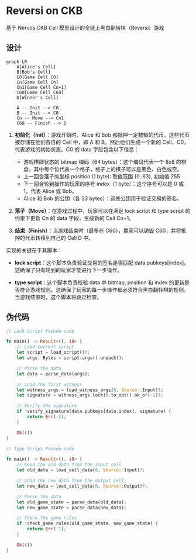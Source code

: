 # Reversi on CKB

基于 Nervos CKB Cell 模型设计的全链上黑白翻转棋（Reversi）游戏

## 设计

```mermaid
graph LR
    A[Alice's Cell]
    B[Bob's Cell]
    C0[Game Cell C0]
    Cn[Game Cell Cn]
    Cn1[Game Cell Cn+1]
    C60[Game Cell C60]
    D[Winner's Cell]

    A -- Init --> C0
    B -- Init --> C0
    Cn -- Move --> Cn1
    C60 -- Finish --> D
```

1. **初始化（Init）**：游戏开始时，Alice 和 Bob 都抵押一定数额的代币，这些代币被存储在他们各自的 Cell 中，即 A 和 B。然后他们生成一个新的 Cell，C0，代表游戏的初始状态。C0 的 data 字段包含以下信息：
   - 游戏棋牌状态的 bitmap 编码（64 bytes）：这个编码代表一个 8x8 的棋盘，其中每个位代表一个格子，格子上的棋子可以是黑色、白色或空。
   - 上一回合落子的坐标 position (1 byte): 取值范围 {0..63}, 初始值 255
   - 下一回合轮到操作的玩家的序号 index（1 byte）：这个序号可以是 0 或 1，代表 Alice 或 Bob。
   - Alice 和 Bob 的公钥（各 33 bytes）：这些公钥用于验证交易的签名。

2. **落子（Move）**：在游戏过程中，玩家可以在满足 lock script 和 type script 的约束下更新 Cn 的 data 字段，生成新的 Cell Cn+1。

3. **结束（Finish）**：当游戏结束时（最多在 C60），赢家可以销毁 C60，并将抵押的代币转移到自己的 Cell D 中。

实现的关键在于其脚本：

- **lock script**：这个脚本负责验证交易的签名是否匹配 data.pubkeys[index]。这确保了只有轮到的玩家才能进行下一步操作。

- **type script**：这个脚本负责校验 data 中 bitmap, position 和 index 的更新是否符合游戏规则。这确保了玩家的每一步操作都必须符合黑白翻转棋的规则。当游戏结束时，这个脚本将跳过检查。

## 伪代码

```rust
// Lock Script Pseudo-code

fn main() -> Result<(), i8> {
    // Load current script
    let script = load_script()?;
    let args: Bytes = script.args().unpack();

    // Parse the data
    let data = parse_data(args);

    // Load the first witness
    let witness_args = load_witness_args(0, Source::Input)?;
    let signature = witness_args.lock().to_opt().ok_or(-1)?;

    // Verify the signature
    if !verify_signature(data.pubkeys[data.index], signature) {
        return Err(-2);
    }

    Ok(())
}
```

```rust
// Type Script Pseudo-code

fn main() -> Result<(), i8> {
    // Load the old data from the input cell
    let old_data = load_cell_data(0, Source::Input)?;

    // Load the new data from the output cell
    let new_data = load_cell_data(0, Source::Output)?;

    // Parse the data
    let old_game_state = parse_data(old_data);
    let new_game_state = parse_data(new_data);

    // Check the game rules
    if !check_game_rules(old_game_state, new_game_state) {
        return Err(-1);
    }

    Ok(())
}
```

